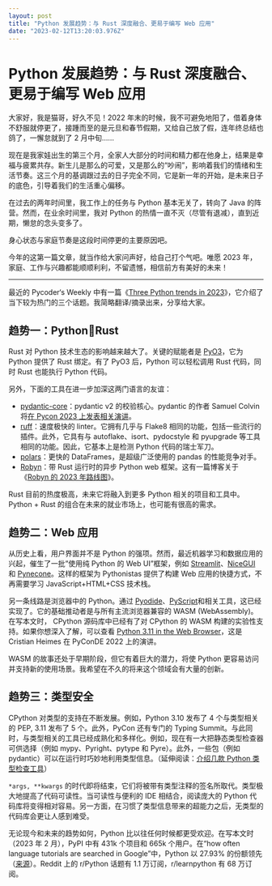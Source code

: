 ```yaml
---
layout: post
title: "Python 发展趋势：与 Rust 深度融合、更易于编写 Web 应用"
date: "2023-02-12T13:20:03.976Z"
---
```

Python 发展趋势：与 Rust 深度融合、更易于编写 Web 应用
====================================

大家好，我是猫哥，好久不见！2022 年末的时候，我不可避免地阳了，借着身体不舒服就停更了，接踵而至的是元旦和春节假期，又给自己放了假，连年终总结也鸽了，一懈怠就到了 2 月中旬……

现在是我家娃出生的第三个月，全家人大部分的时间和精力都在他身上，结果是幸福与疲累共存。新生儿是那么的可爱，又是那么的“吵闹”，影响着我们的情绪和生活节奏。这三个月的基调跟过去的日子完全不同，它是新一年的开始，是未来日子的底色，引导着我们的生活重心偏移。

在过去的两年时间里，我工作上的任务与 Python 基本无关了，转向了 Java 的阵营。然而，在业余时间里，我对 Python 的热情一直不灭（尽管有退减），直到近期，懒怠的念头变多了。

身心状态与家庭节奏是这段时间停更的主要原因吧。

今年的这第一篇文章，就当作给大家问声好，给自己打个气吧。唯愿 2023 年，家庭、工作与兴趣都能顺顺利利，不留遗憾，相信前方有美好的未来！

* * *

最近的 Pycoder‘s Weekly 中有一篇《[Three Python trends in 2023](https://blog.jerrycodes.com/python-trends-in-2023/)》，它介绍了当下较为热门的三个话题。我简略翻译/摘录出来，分享给大家。

趋势一：Python🤝Rust
----------------

Rust 对 Python 技术生态的影响越来越大了。关键的赋能者是 [PyO3](https://github.com/PyO3/pyo3)，它为 Python 提供了 Rust 绑定。有了 PyO3 后，Python 可以轻松调用 Rust 代码，同时 Rust 也能执行 Python 代码。

另外，下面的工具在进一步加深这两门语言的友谊：

*   [pydantic-core](https://github.com/pydantic/pydantic-core)：pydantic v2 的校验核心。pydantic 的作者 Samuel Colvin 将[在 Pycon 2023 上发表相关演讲](https://twitter.com/samuel_colvin/status/1615044553425424384)。
*   [ruff](https://github.com/charliermarsh/ruff)：速度极快的 linter。它拥有几乎与 Flake8 相同的功能，包括一些流行的插件。此外，它具有与 autoflake、isort、pydocstyle 和 pyupgrade 等工具相同的功能。因此，它基本上是检测 Python 代码的瑞士军刀。
*   [polars](https://github.com/pola-rs/polars)：更快的 DataFrames，是超级广泛使用的 pandas 的性能竞争对手。
*   [Robyn](https://github.com/sansyrox/robyn)：带 Rust 运行时的异步 Python web 框架。这有一篇博客关于《[Robyn 的 2023 年路线图](https://sansyrox.medium.com/robyns-plans-for-2023-7eda52011563)》。

Rust 目前的热度极高，未来它将融入到更多 Python 相关的项目和工具中。Python + Rust 的组合在未来的就业市场上，也可能有很高的需求。

趋势二：Web 应用
----------

从历史上看，用户界面并不是 Python 的强项。然而，最近机器学习和数据应用的兴起，催生了一批”使用纯 Python 的 Web UI”框架，例如 [Streamlit](https://github.com/streamlit/streamlit)、[NiceGUI](https://github.com/zauberzeug/nicegui) 和 [Pynecone](https://github.com/pynecone-io/pynecone)。这样的框架为 Pythonistas 提供了构建 Web 应用的快捷方式，不再需要学习 JavaScript+HTML+CSS 技术栈。

另一条线路是浏览器中的 Python。通过 [Pyodide](https://pyodide.org/en/stable/)、[PyScript](https://pyscript.net/)和相关工具，这已经实现了。它的基础推动者是与所有主流浏览器兼容的 WASM (WebAssembly)。在写本文时， CPython 源码库中已经有了对 CPython 的 WASM 构建的实验性支持。如果你想深入了解，可以查看 [Python 3.11 in the Web Browser](https://youtu.be/oa2LllRZUlU)，这是 Cristian Heimes 在 PyConDE 2022 上的演讲。

WASM 的故事还处于早期阶段，但它有着巨大的潜力，将使 Python 更容易访问并支持新的使用场景。我希望在不久的将来这个领域会有大量的创新。

趋势三：类型安全
--------

CPython 对类型的支持在不断发展。例如，Python 3.10 发布了 4 个与类型相关的 PEP, 3.11 发布了 5 个。此外，PyCon 还有专门的 Typing Summit。与此同时，与类型相关的工具已经成熟化和多样化。例如，现在有一大把静态类型检查器可供选择（例如 mypy、Pyright、pytype 和 Pyre）。此外，一些包（例如 pydantic）可以在运行时巧妙地利用类型信息。（延伸阅读：[介绍几款 Python 类型检查工具](https://mp.weixin.qq.com/s/l8FyTp_oxdBEcg95fgWrDA)）

`*args, **kwargs` 的时代即将结束，它们将被带有类型注释的签名所取代。类型极大地提高了代码可读性。当可读性与便利的 IDE 相结合，阅读庞大的 Python 代码库将变得相对容易。另一方面，在习惯了类型信息带来的超能力之后，无类型的代码库会更让人感到难受。

无论现今和未来的趋势如何，Python 比以往任何时候都更受欢迎。在写本文时（2023 年 2 月），PyPI 中有 431k 个项目和 665k 个用户。在“how often language tutorials are searched in Google”中，Python 以 27.93% 的份额领先（[来源](https://pypl.github.io/PYPL.html)）。Reddit 上的 r/Python 话题有 1.1 万订阅，r/learnpython 有 68 万订阅。